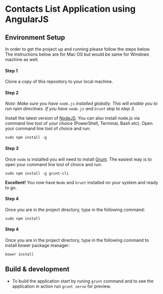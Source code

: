 # Contacts List Application using AngularJS


## Environment Setup
In order to get the project up and running please follow the steps below. The instructions below are for Mac OS but would be same for Windows machine as well.

#### Step 1
Clone a copy of this repository to your local machine.

#### Step 2
*Note: Make sure you have `node.js` installed globally. This will enable you to run npm directives. If you have `node.js` and `Grunt` skip to step 3.*

Install the latest version of [NodeJS](http://nodejs.org). You can also install node.js via command line tool of your choice (PowerShell, Terminal, Bash etc). Open your command line tool of choice and run:
```
sudo npm install -g
```

#### Step 3
Once `node` is installed you will need to install [Grunt](http://gruntjs.com/getting-started). The easiest way is to open your command line tool of choice and run:
```
sudo npm install -g grunt-cli
```

**Excellent!** You now have `Node` and `Grunt` installed on your system and ready to go.

#### Step 4
Once you are in the project directory, type in the following command:
```
sudo npm install
```

#### Step 4
Once you are in the project directory, type in the following command to install bower package manager:
```
bower install
```

## Build & development
* To build the application start by runing `grunt` command and to see the application in action run `grunt serve` for preview.

